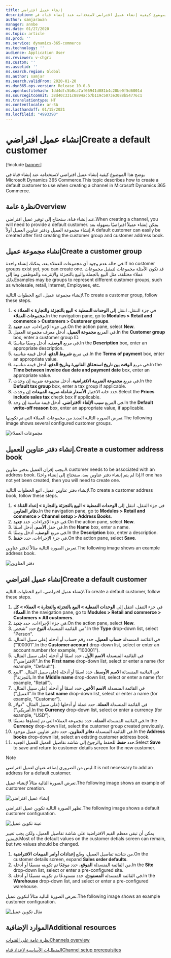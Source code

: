 ```yaml
---
title: إنشاء عميل افتراضي
description: يوضح هذا الموضوع كيفية إنشاء عميل افتراضي لاستخدامه عند إنشاء قناة في Microsoft Dynamics 365 Commerce.
author: samjarawan
manager: annbe
ms.date: 01/27/2020
ms.topic: article
ms.prod: ''
ms.service: dynamics-365-commerce
ms.technology: ''
audience: Application User
ms.reviewer: v-chgri
ms.custom: ''
ms.assetid: ''
ms.search.region: Global
ms.author: samjar
ms.search.validFrom: 2020-01-20
ms.dyn365.ops.version: Release 10.0.8
ms.openlocfilehash: 1dd4dfc5b8ca7af66941d081b4c20be0f5d6001d
ms.sourcegitcommit: 38d40c331c8894acb7b119c5073e3088b54776c1
ms.translationtype: HT
ms.contentlocale: ar-SA
ms.lasthandoff: 01/15/2021
ms.locfileid: "4993390"
---
```

# <a name="create-a-default-customer"></a><span data-ttu-id="c075a-103">إنشاء عميل افتراضي</span><span class="sxs-lookup"><span data-stu-id="c075a-103">Create a default customer</span></span>


[!include [banner](includes/banner.md)]

<span data-ttu-id="c075a-104">يوضح هذا الموضوع كيفية إنشاء عميل افتراضي لاستخدامه عند إنشاء قناة في Microsoft Dynamics 365 Commerce.</span><span class="sxs-lookup"><span data-stu-id="c075a-104">This topic describes how to create a default customer to use when creating a channel in Microsoft Dynamics 365 Commerce.</span></span>

## <a name="overview"></a><span data-ttu-id="c075a-105">نظرة عامة</span><span class="sxs-lookup"><span data-stu-id="c075a-105">Overview</span></span>

<span data-ttu-id="c075a-106">عند إنشاء قناة، ستحتاج إلى توفير عميل افتراضي.</span><span class="sxs-lookup"><span data-stu-id="c075a-106">When creating a channel, you will need to provide a default customer.</span></span> <span data-ttu-id="c075a-107">يمكن إنشاء عميلاً افتراضيًا بسهولة بعد إنشاء مجموعة العميل ودفتر عناوين العميل أولاً.</span><span class="sxs-lookup"><span data-stu-id="c075a-107">A default customer can easily be created after first creating the customer group and customer address book.</span></span>

## <a name="create-a-customer-group"></a><span data-ttu-id="c075a-108">إنشاء مجموعة عميل</span><span class="sxs-lookup"><span data-stu-id="c075a-108">Create a customer group</span></span>

<span data-ttu-id="c075a-109">في حالة عدم وجود أي مجموعات للعملاء بعد، يمكنك إنشاء واحدة.</span><span class="sxs-lookup"><span data-stu-id="c075a-109">If no customer groups exist yet, you can create one.</span></span> <span data-ttu-id="c075a-110">قد تكون الأمثلة مجموعات لتمثيل مجموعات عملاء مختلفة، مثل البيع بالجملة والبيع بالتجزئة والإنترنت والموظفين وما إلى ذلك.</span><span class="sxs-lookup"><span data-stu-id="c075a-110">Examples may be groups to represent different customer groups, such as wholesale, retail, Internet, Employees, etc.</span></span>

<span data-ttu-id="c075a-111">لإنشاء مجموعة عميل، اتبع الخطوات التالية.</span><span class="sxs-lookup"><span data-stu-id="c075a-111">To create a customer group, follow these steps.</span></span>

1. <span data-ttu-id="c075a-112">في جزء التنقل، انتقل إلى **الوحدات النمطية \> البيع بالتجزئة والتجارة \> العملاء \> مجموعات العملاء**.</span><span class="sxs-lookup"><span data-stu-id="c075a-112">In the navigation pane, go to **Modules \> Retail and commerce \> Customers \> Customer groups**.</span></span>
1. <span data-ttu-id="c075a-113">في جزء الإجراءات، حدد **جديد**.</span><span class="sxs-lookup"><span data-stu-id="c075a-113">On the action pane, select **New**.</span></span>
1. <span data-ttu-id="c075a-114">في المربع **مجموعة العميل**، أدخل معرف مجموعة العميل.</span><span class="sxs-lookup"><span data-stu-id="c075a-114">In the **Customer group** box, enter a customer group ID.</span></span>
1. <span data-ttu-id="c075a-115">في مربع **الوصف**، أدخل وصفًا مناسبًا.</span><span class="sxs-lookup"><span data-stu-id="c075a-115">In the **Description** box, enter an appropriate description.</span></span>
1. <span data-ttu-id="c075a-116">في مربع **شروط الدفع**، أدخل قيمة مناسبة.</span><span class="sxs-lookup"><span data-stu-id="c075a-116">In the **Terms of payment** box, enter an appropriate value.</span></span>
1. <span data-ttu-id="c075a-117">في مربع **‏‫الوقت بين تاريخ استحقاق الفاتورة وتاريخ الدفع‬**، أدخل قيمة مناسبة.</span><span class="sxs-lookup"><span data-stu-id="c075a-117">In the **Time between invoice due date and payment date** box, enter an appropriate value.</span></span>
1. <span data-ttu-id="c075a-118">في مربع **مجموعة الضريبة الافتراضية**، أدخل مجموعة ضريبة إن وجدت.</span><span class="sxs-lookup"><span data-stu-id="c075a-118">In the **Default tax group** box, enter a tax group if applicable.</span></span>
1. <span data-ttu-id="c075a-119">حدد خانة الاختيار **الأسعار شاملة ضريبة المبيعات** إن وجدت.</span><span class="sxs-lookup"><span data-stu-id="c075a-119">Select the **Prices include sales tax** check box if applicable.</span></span>
1. <span data-ttu-id="c075a-120">في المربع **‏‫سبب الإلغاء الافتراضي‬**، أدخل قيمة مناسبة إن وجد.</span><span class="sxs-lookup"><span data-stu-id="c075a-120">In the **Default write-off reason** box, enter an appropriate value, if applicable.</span></span>

<span data-ttu-id="c075a-121">تعرض الصورة التالية العديد من مجموعات العملاء التي تم تكوينها.</span><span class="sxs-lookup"><span data-stu-id="c075a-121">The following image shows several configured customer groups.</span></span>

![مجموعات العملاء](media/customer-groups.png)

## <a name="create-a-customer-address-book"></a><span data-ttu-id="c075a-123">إنشاء دفتر عناوين للعميل.</span><span class="sxs-lookup"><span data-stu-id="c075a-123">Create a customer address book</span></span>

<span data-ttu-id="c075a-124">يجب إقران العميل بدفتر عناوين.</span><span class="sxs-lookup"><span data-stu-id="c075a-124">A customer needs to be associated with an address book.</span></span> <span data-ttu-id="c075a-125">إذا لم يتم إنشاء دفتر عناوين بعد، ستحتاج إلى إنشاء واحدًا.</span><span class="sxs-lookup"><span data-stu-id="c075a-125">If one has not yet been created, then you will need to create one.</span></span>

<span data-ttu-id="c075a-126">لإنشاء دفتر عناوين عميل، اتبع الخطوات التالية.</span><span class="sxs-lookup"><span data-stu-id="c075a-126">To create a customer address book, follow these steps.</span></span>

1. <span data-ttu-id="c075a-127">في جزء التنقل، انتقل إلى **الوحدات النمطية \> البيع بالتجزئة والتجارة \> إعداد القناة \> دفاتر العناوين**.</span><span class="sxs-lookup"><span data-stu-id="c075a-127">In the navigation pane, go to **Modules \> Retail and commerce \> Channel setup \> Address Books**.</span></span>
1. <span data-ttu-id="c075a-128">في جزء الإجراءات، حدد **جديد**.</span><span class="sxs-lookup"><span data-stu-id="c075a-128">On the action pane, select **New**.</span></span>
1. <span data-ttu-id="c075a-129">في حقل **الاسم**، أدخل اسمًا.</span><span class="sxs-lookup"><span data-stu-id="c075a-129">In the **Name** box, enter a name.</span></span>
1. <span data-ttu-id="c075a-130">في مربع **الوصف**، أدخل وصفًا.</span><span class="sxs-lookup"><span data-stu-id="c075a-130">In the **Description** box, enter a description.</span></span>
1. <span data-ttu-id="c075a-131">في جزء الإجراءات، حدد **حفظ**.</span><span class="sxs-lookup"><span data-stu-id="c075a-131">On the action pane, select **Save**.</span></span>

<span data-ttu-id="c075a-132">تعرض الصورة التالية مثالاً لدفتر عناوين.</span><span class="sxs-lookup"><span data-stu-id="c075a-132">The following image shows an example address book.</span></span>

![دفتر العناوين](media/address-book.png)

## <a name="create-a-default-customer"></a><span data-ttu-id="c075a-134">إنشاء عميل افتراضي</span><span class="sxs-lookup"><span data-stu-id="c075a-134">Create a default customer</span></span>

<span data-ttu-id="c075a-135">لإنشاء عميل افتراضي، اتبع الخطوات التالية.</span><span class="sxs-lookup"><span data-stu-id="c075a-135">To create a default customer, follow these steps.</span></span>

1. <span data-ttu-id="c075a-136">في جزء التنقل، انتقل إلى **الوحدات النمطية \> البيع بالتجزئة والتجارة \> العملاء \> كل العملاء**.</span><span class="sxs-lookup"><span data-stu-id="c075a-136">In the navigation pane, go to **Modules \> Retail and commerce \> Customers \> All customers**.</span></span>
1. <span data-ttu-id="c075a-137">في جزء الإجراءات، حدد **جديد**.</span><span class="sxs-lookup"><span data-stu-id="c075a-137">On the action pane, select **New**.</span></span>
1. <span data-ttu-id="c075a-138">من القائمة المنسدلة **النوع** حدد "شخص".</span><span class="sxs-lookup"><span data-stu-id="c075a-138">In the **Type** drop-down list, select "Person".</span></span>
1. <span data-ttu-id="c075a-139">في القائمة المنسدلة **حساب العميل**، حدد رقم حساب أو أدخله (على سبيل المثال، "100001").</span><span class="sxs-lookup"><span data-stu-id="c075a-139">In the **Customer account** drop-down list, select or enter an account number (for example, "100001").</span></span>
1. <span data-ttu-id="c075a-140">في القائمة المنسدلة **الاسم الأول**، حدد اسمًا أو أدخله (على سبيل المثال، "الافتراضي").</span><span class="sxs-lookup"><span data-stu-id="c075a-140">In the **First name** drop-down list, select or enter a name (for example, "Default").</span></span>
1. <span data-ttu-id="c075a-141">في القائمة المنسدلة **الاسم الأوسط**، حدد اسمًا أو أدخله (على سبيل المثال، "البيع بالتجزئة").</span><span class="sxs-lookup"><span data-stu-id="c075a-141">In the **Middle name** drop-down list, select or enter a name (for example, "Retail").</span></span>
1. <span data-ttu-id="c075a-142">في القائمة المنسدلة **الاسم الأخير**، حدد اسمًا أو أدخله (على سبيل المثال، "العميل").</span><span class="sxs-lookup"><span data-stu-id="c075a-142">In the **Last name** drop-down list, select or enter a name (for example, "Customer").</span></span>
1. <span data-ttu-id="c075a-143">في القائمة المنسدلة **العملة**، حدد عملة أو أدخلها (على سبيل المثال، "دولار أمريكي").</span><span class="sxs-lookup"><span data-stu-id="c075a-143">In the **Currency** drop-down list, select or enter a currency (for example, "USD").</span></span>
1. <span data-ttu-id="c075a-144">في القائمة المنسدلة **العملة**، حدد مجموعة العملاء التي تم إنشاؤها مسبقًا.</span><span class="sxs-lookup"><span data-stu-id="c075a-144">In the **Currency** drop-down list, select the customer group created previously.</span></span>
1. <span data-ttu-id="c075a-145">في القائمة المنسدلة **دفاتر العناوين**، حدد دفتر عناوين عميل موجود.</span><span class="sxs-lookup"><span data-stu-id="c075a-145">In the **Address books**  drop-down list, select an existing customer address book.</span></span>
1. <span data-ttu-id="c075a-146">حدد **حفظ** للحفظ والرجوع إلى شاشة تفاصيل العميل للعميل الجديد.</span><span class="sxs-lookup"><span data-stu-id="c075a-146">Select **Save** to save and return to customer details screen for the new customer.</span></span>

> [!NOTE]
> <span data-ttu-id="c075a-147">ليس من الضروري إضافة عنوان لعميل افتراضي.</span><span class="sxs-lookup"><span data-stu-id="c075a-147">It is not necessary to add an address for a default customer.</span></span>

<span data-ttu-id="c075a-148">تعرض الصورة التالية مثالاً لإنشاء عميل.</span><span class="sxs-lookup"><span data-stu-id="c075a-148">The following image shows an example of customer creation.</span></span>

![إنشاء عميل افتراضي](media/default-customer-creation.png)

<span data-ttu-id="c075a-150">تظهر الصورة التالية تكوين عميل افتراضي.</span><span class="sxs-lookup"><span data-stu-id="c075a-150">The following image shows a default customer configuration.</span></span>

![عينة تكوين عميل](media/default-customer-configuration1.png)

<span data-ttu-id="c075a-152">يمكن أن تبقى معظم القيم الافتراضية على شاشة تفاصيل العميل، ولكن يجب تغيير قيمتين.</span><span class="sxs-lookup"><span data-stu-id="c075a-152">Most of the default values on the customer detials screen can remain, but two values should be changed.</span></span>

1. <span data-ttu-id="c075a-153">من شاشة تفاصيل العميل، وسَّع **إعدادات أوامر المبيعات الافتراضية**.</span><span class="sxs-lookup"><span data-stu-id="c075a-153">On the customer details screen, expand **Sales order defaults**.</span></span>
1. <span data-ttu-id="c075a-154">من القائمة المنسدلة **الموقع**، حدد موقعًا تم تكوينه مسبقًا أو أدخله.</span><span class="sxs-lookup"><span data-stu-id="c075a-154">In the **Site** drop-down list, select or enter a pre-configured site.</span></span>
1. <span data-ttu-id="c075a-155">في القائمة المنسدلة **المستودع**، حدد مستودعًا تم تكوينه مسبقًا أو أدخله.</span><span class="sxs-lookup"><span data-stu-id="c075a-155">In the **Warehouse** drop-down list, and select or enter a pre-configured warehouse.</span></span>

<span data-ttu-id="c075a-156">تعرض الصورة التالية مثالاً لتكوين عميل.</span><span class="sxs-lookup"><span data-stu-id="c075a-156">The following image shows an example customer configuration.</span></span>

![مثال تكوين عميل](media/default-customer-configuration2.png)

## <a name="additional-resources"></a><span data-ttu-id="c075a-158">الموارد الإضافية</span><span class="sxs-lookup"><span data-stu-id="c075a-158">Additional resources</span></span>

[<span data-ttu-id="c075a-159">نظرة عامة على القنوات</span><span class="sxs-lookup"><span data-stu-id="c075a-159">Channels overview</span></span>](channels-overview.md)

[<span data-ttu-id="c075a-160">المتطلبات الأساسية‬ لإعداد قناة</span><span class="sxs-lookup"><span data-stu-id="c075a-160">Channel setup prerequisites</span></span>](channels-prerequisites.md)
